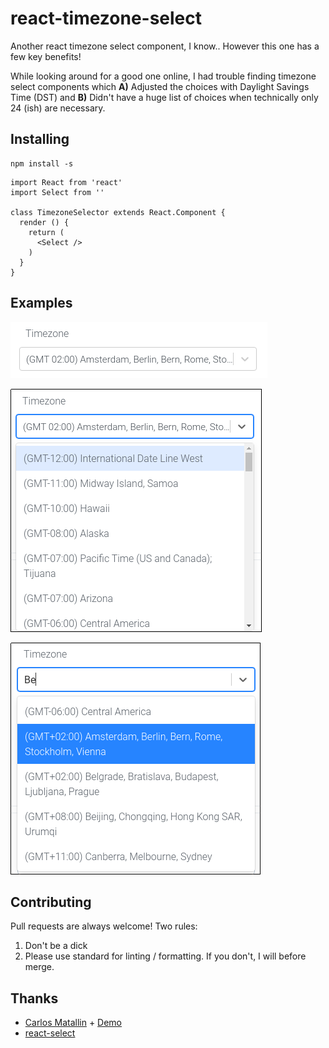 # react-timezone-select

Another react timezone select component, I know.. However this one has a few key benefits!

While looking around for a good one online, I had trouble finding timezone select components which **A)** Adjusted the choices with Daylight Savings Time (DST) and **B)** Didn't have a huge list of choices when technically only 24 (ish) are necessary. 

## Installing

```
npm install -s 
```

```
import React from 'react'
import Select from ''

class TimezoneSelector extends React.Component {
  render () {
    return (
      <Select />
    )
  }
}
```

## Examples

![Screenshot 1](screenshots/1.png)

![Screenshot 2](screenshots/2.png)

![Screenshot 3](screenshots/3.png)

## Contributing

Pull requests are always welcome! Two rules:

1. Don't be a dick
2. Please use standard for linting / formatting. If you don't, I will before merge.

## Thanks

- [Carlos Matallin](https://github.com/matallo/) + [Demo](https://codepen.io/matallo/pen/WEjKqG?editors=1010)
- [react-select](https://react-select.com)

